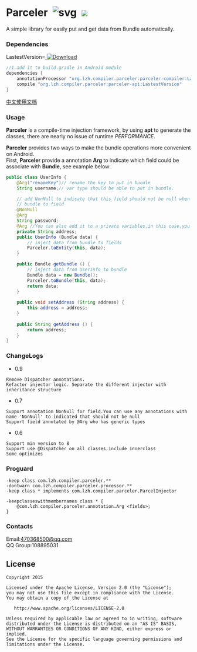 # Parceler  ![svg](https://travis-ci.org/yjfnypeu/Parceler.svg?branch=master)  <a href="http://www.methodscount.com/?lib=org.lzh.compiler.parceler%3Aparceler-api%3A0.6"><img src="https://img.shields.io/badge/Methods count-core: 44 | deps: 1-e91e63.svg"/></a>


A simple library for easily put and get data from Bundle automatically.

### Dependencies

LastestVersion=[ ![Download](https://api.bintray.com/packages/yjfnypeu/maven/Parceler/images/download.svg) ](https://bintray.com/yjfnypeu/maven/Parceler/_latestVersion)

```Groovy
//1.add it to build.gradle in Android module
dependencies {
    annotationProcessor "org.lzh.compiler.parceler:parceler-compiler:LastestVersion"
    compile "org.lzh.compiler.parceler:parceler-api:LastestVersion"
}
```

[中文使用文档](./USAGE-CH.md)

### Usage
**Parceler** is a compile-time injection framework, by using **apt** to generate the classes,
there are nearly no issue of runtime <i>PERFORMANCE</i>.

**Parceler** provides two ways to make the bundle operations more convenient on Android.<br>
First, <b>Parceler</b> provide a annotation <b>Arg</b> to indicate which field could be associate with <b>Bundle</b>, see example below:

```Java
public class UserInfo {
    @Arg("renameKey")// rename the key to put in bundle
    String username;// var type should be able to put in bundle.

    // add NonNull to indicate that this field should not be null when you injects from
    // bundle to field
    @NonNull
    @Arg
    String password;
    @Arg //You can also add it to a private variables,in this case,you must provide a pair of get/set methods instead
    private String address;
    public UserInfo (Bundle data) {
        // inject data from bundle to fields
        Parceler.toEntity(this, data);
    }

    public Bundle getBundle () {
        // inject data from UserInfo to bundle
        Bundle data = new Bundle();
        Parceler.toBundle(this, data);
        return data;
    }
    
    public void setAddress (String address) {
        this.address = address;
    }
    
    public String getAddress () {
        return address;
    }
}
```

### ChangeLogs

 - 0.9
 ```
 Remove Dispatcher annotations.
 Refactor injector logic. Separate the different injector with inheritance structure
 ```

 - 0.7
 ```
 Support annotation NonNull for field.You can use any annotations with name 'NonNull' to indicated that should not be null
 Support field annotated by @Arg who has generic types
 ```

 - 0.6

 ```
 Support min version to 8
 Support use @Dispatcher on all classes.include innerclass
 Some optimizes
 ```

### Proguard
```Proguard
-keep class com.lzh.compiler.parceler.**
-dontwarn com.lzh.compiler.parceler.processor.**
-keep class * implements com.lzh.compiler.parceler.ParcelInjector

-keepclasseswithmembernames class * {
    @com.lzh.compiler.parceler.annotation.Arg <fields>;
}
```

### Contacts
Email:470368500@qq.com<br>
QQ Group:108895031


## License
```
Copyright 2015 

Licensed under the Apache License, Version 2.0 (the "License");
you may not use this file except in compliance with the License.
You may obtain a copy of the License at

   http://www.apache.org/licenses/LICENSE-2.0

Unless required by applicable law or agreed to in writing, software
distributed under the License is distributed on an "AS IS" BASIS,
WITHOUT WARRANTIES OR CONDITIONS OF ANY KIND, either express or implied.
See the License for the specific language governing permissions and
limitations under the License.
```




